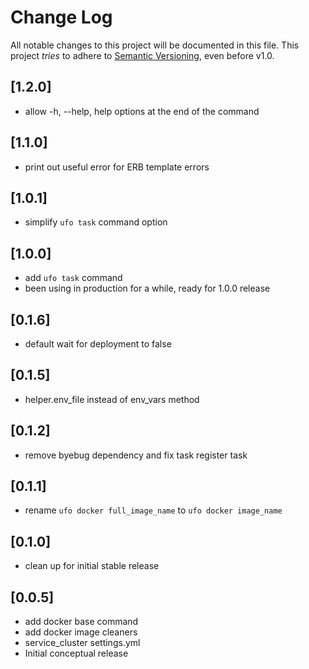 # Change Log

All notable changes to this project will be documented in this file.
This project *tries* to adhere to [Semantic Versioning](http://semver.org/), even before v1.0.

## [1.2.0]

* allow -h, --help, help options at the end of the command

## [1.1.0]

* print out useful error for ERB template errors

## [1.0.1]

* simplify `ufo task` command option

## [1.0.0]

* add `ufo task` command
* been using in production for a while, ready for 1.0.0 release

## [0.1.6]

* default wait for deployment to false

## [0.1.5]

* helper.env_file instead of env_vars method

## [0.1.2]

* remove byebug dependency and fix task register task

## [0.1.1]

- rename `ufo docker full_image_name` to `ufo docker image_name`

## [0.1.0]

- clean up for initial stable release

## [0.0.5]

- add docker base command
- add docker image cleaners
- service_cluster settings.yml
- Initial conceptual release

